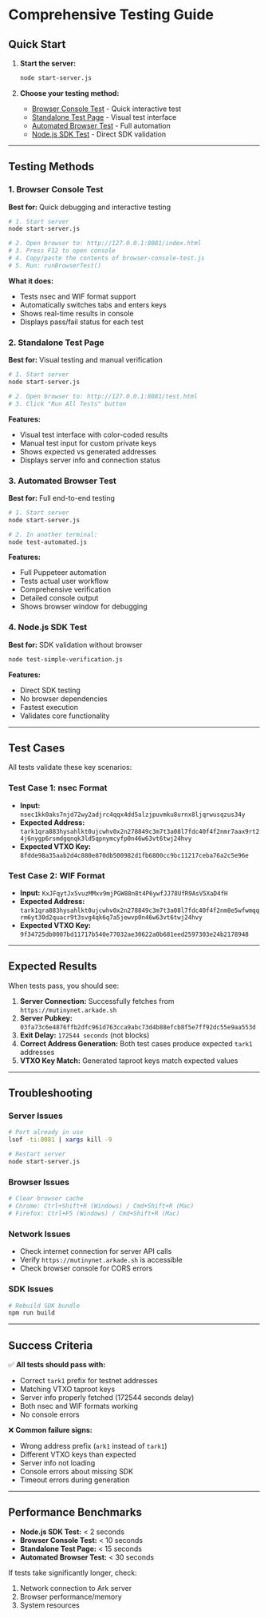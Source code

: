 # Comprehensive Testing Guide

## Quick Start

1. **Start the server:**
   ```bash
   node start-server.js
   ```

2. **Choose your testing method:**
   - [Browser Console Test](#browser-console-test) - Quick interactive test
   - [Standalone Test Page](#standalone-test-page) - Visual test interface
   - [Automated Browser Test](#automated-browser-test) - Full automation
   - [Node.js SDK Test](#nodejs-sdk-test) - Direct SDK validation

---

## Testing Methods

### 1. Browser Console Test
**Best for:** Quick debugging and interactive testing

```bash
# 1. Start server
node start-server.js

# 2. Open browser to: http://127.0.0.1:8081/index.html
# 3. Press F12 to open console
# 4. Copy/paste the contents of browser-console-test.js
# 5. Run: runBrowserTest()
```

**What it does:**
- Tests nsec and WIF format support
- Automatically switches tabs and enters keys
- Shows real-time results in console
- Displays pass/fail status for each test

### 2. Standalone Test Page
**Best for:** Visual testing and manual verification

```bash
# 1. Start server
node start-server.js

# 2. Open browser to: http://127.0.0.1:8081/test.html
# 3. Click "Run All Tests" button
```

**Features:**
- Visual test interface with color-coded results
- Manual test input for custom private keys
- Shows expected vs generated addresses
- Displays server info and connection status

### 3. Automated Browser Test
**Best for:** Full end-to-end testing

```bash
# 1. Start server
node start-server.js

# 2. In another terminal:
node test-automated.js
```

**Features:**
- Full Puppeteer automation
- Tests actual user workflow
- Comprehensive verification
- Detailed console output
- Shows browser window for debugging

### 4. Node.js SDK Test
**Best for:** SDK validation without browser

```bash
node test-simple-verification.js
```

**Features:**
- Direct SDK testing
- No browser dependencies
- Fastest execution
- Validates core functionality

---

## Test Cases

All tests validate these key scenarios:

### Test Case 1: nsec Format
- **Input:** `nsec1kk0aks7njd72wy2adjrc4qqx4dd5alzjpuvmku8urnx8ljqrwusqzus34y`
- **Expected Address:** `tark1qra883hysahlkt0ujcwhv0x2n278849c3m7t3a08l7fdc40f4f2nmr7aax9rt24j6nygp6rsmdgqnqk3ld5qpnymcyfp0n46w63vt6twj24hvy`
- **Expected VTXO Key:** `8fdde98a35aab2d4c880e870db500982d1fb6800cc9bc11217ceba76a2c5e96e`

### Test Case 2: WIF Format
- **Input:** `KxJFqytJx5vuzMMxv9mjPGW88n8t4P6ywfJJ78UfR9AsV5XaD4fH`
- **Expected Address:** `tark1qra883hysahlkt0ujcwhv0x2n278849c3m7t3a08l7fdc40f4f2nm8e5wfwmqqrm6yt30d2quacr9t3svg4qk6q7a5jewvp0n46w63vt6twj24hvy`
- **Expected VTXO Key:** `9f34725db0007bd11717b540e77032ae30622a0b681eed2597303e24b2178948`

---

## Expected Results

When tests pass, you should see:

1. **Server Connection:** Successfully fetches from `https://mutinynet.arkade.sh`
2. **Server Pubkey:** `03fa73c6e4876ffb2dfc961d763cca9abc73d4b88efcb8f5e7ff92dc55e9aa553d`
3. **Exit Delay:** `172544 seconds` (not blocks)
4. **Correct Address Generation:** Both test cases produce expected `tark1` addresses
5. **VTXO Key Match:** Generated taproot keys match expected values

---

## Troubleshooting

### Server Issues
```bash
# Port already in use
lsof -ti:8081 | xargs kill -9

# Restart server
node start-server.js
```

### Browser Issues
```bash
# Clear browser cache
# Chrome: Ctrl+Shift+R (Windows) / Cmd+Shift+R (Mac)
# Firefox: Ctrl+F5 (Windows) / Cmd+Shift+R (Mac)
```

### Network Issues
- Check internet connection for server API calls
- Verify `https://mutinynet.arkade.sh` is accessible
- Check browser console for CORS errors

### SDK Issues
```bash
# Rebuild SDK bundle
npm run build
```

---

## Success Criteria

✅ **All tests should pass with:**
- Correct `tark1` prefix for testnet addresses
- Matching VTXO taproot keys
- Server info properly fetched (172544 seconds delay)
- Both nsec and WIF formats working
- No console errors

❌ **Common failure signs:**
- Wrong address prefix (`ark1` instead of `tark1`)
- Different VTXO keys than expected
- Server info not loading
- Console errors about missing SDK
- Timeout errors during generation

---

## Performance Benchmarks

- **Node.js SDK Test:** < 2 seconds
- **Browser Console Test:** < 10 seconds
- **Standalone Test Page:** < 15 seconds
- **Automated Browser Test:** < 30 seconds

If tests take significantly longer, check:
1. Network connection to Ark server
2. Browser performance/memory
3. System resources